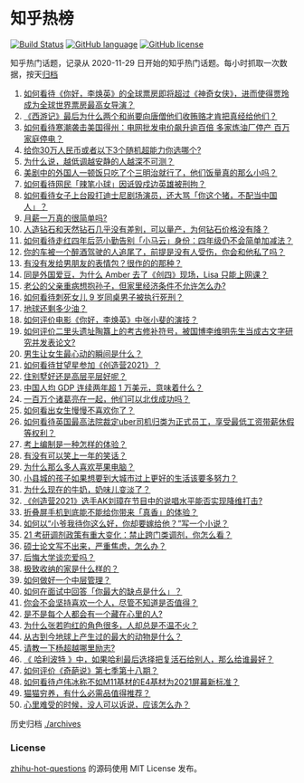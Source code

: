 # 知乎热榜
[![Build Status](https://github.com/ToWeLong/zhihu-hot-questions/workflows/CI/badge.svg)](https://github.com/ToWeLong/zhihu-hot-questions/actions)
[![GitHub language](https://img.shields.io/badge/language-golang-orange.svg)](https://golang.org/)
[![GitHub license](https://img.shields.io/github/license/ToWeLong/zhihu-hot-questions)](https://github.com/ToWeLong/zhihu-hot-questions/blob/main/LICENSE)

知乎热门话题，记录从 2020-11-29 日开始的知乎热门话题。每小时抓取一次数据，按天[归档](./archives)

<!-- BEGIN -->

1. [如何看待《你好，李焕英》的全球票房即将超过《神奇女侠》，进而使得贾玲成为全球世界票房最高女导演？](https://www.zhihu.com/question/444875318)
1. [《西游记》最后为什么两个和尚要向唐僧他们收贿赂才肯把真经给他们？](https://www.zhihu.com/question/24693019)
1. [如何看待寒潮袭击美国得州：电网批发电价飙升逾百倍 多家炼油厂停产 百万家庭停电？](https://www.zhihu.com/question/444866490)
1. [给你30万人民币或者以下3个随机超能力你选哪个?](https://www.zhihu.com/question/445094663)
1. [为什么说，越低调越安静的人越深不可测？](https://www.zhihu.com/question/344227616)
1. [美剧中的外国人一顿饭只吃了个三明治就行了，他们饭量真的那么小吗？](https://www.zhihu.com/question/27162329)
1. [如何看待网民「辣笔小球」因诋毁戍边英雄被刑拘？](https://www.zhihu.com/question/445377945)
1. [如何看待女子上台殴打迪士尼剧场演员，还大骂「你这个猪，不配当中国人」？](https://www.zhihu.com/question/445582442)
1. [月薪一万真的很简单吗?](https://www.zhihu.com/question/438452552)
1. [人造钻石和天然钻石几乎没有差别，可以量产，为何钻石价格没有降？](https://www.zhihu.com/question/429418221)
1. [如何看待走红四年后范小勤告别「小马云」身份：四年级仍不会简单加减法？](https://www.zhihu.com/question/445376514)
1. [你的车被一个醉酒驾驶的人追尾了，前提是没有人受伤，你会和他私了吗？](https://www.zhihu.com/question/318040670)
1. [有没有发给男朋友的表情包？很作的的那种？](https://www.zhihu.com/question/403930549)
1. [同是外国爱豆，为什么 Amber 去了《创四》现场，Lisa 只能上网课？](https://www.zhihu.com/question/444598356)
1. [老公的父亲重病想抱孙子，但家里经济条件不允许怎么办?](https://www.zhihu.com/question/445388727)
1. [如何看待刺死女儿 9 岁同桌男子被执行死刑？](https://www.zhihu.com/question/445417919)
1. [地球还剩多少油？](https://www.zhihu.com/question/439341330)
1. [如何评价电影《你好，李焕英》中张小斐的演技？](https://www.zhihu.com/question/444445938)
1. [如何评价二里头遗址陶簋上的考古修补符号，被国博李维明先生当成古文字研究并发表论文?](https://www.zhihu.com/question/445149358)
1. [男生让女生最心动的瞬间是什么？](https://www.zhihu.com/question/308303577)
1. [如何看待甘望星参加《创造营2021》？](https://www.zhihu.com/question/445438040)
1. [住别墅好还是高层平层好呢？](https://www.zhihu.com/question/436871543)
1. [中国人均 GDP 连续两年超 1 万美元，意味着什么？](https://www.zhihu.com/question/445350752)
1. [一百万个诸葛亮在一起，他们可以北伐成功吗？](https://www.zhihu.com/question/445479938)
1. [如何看出女生慢慢不喜欢你了？](https://www.zhihu.com/question/431864798)
1. [如何看待英国最高法院裁定uber司机归类为正式员工，享受最低工资带薪休假等权利？](https://www.zhihu.com/question/445346257)
1. [考上编制是一种怎样的体验？](https://www.zhihu.com/question/64229374)
1. [有没有可以笑上一年的笑话？](https://www.zhihu.com/question/437311484)
1. [为什么那么多人喜欢苹果电脑？](https://www.zhihu.com/question/444684731)
1. [小县城的孩子如果想要到大城市过上更好的生活该要多努力？](https://www.zhihu.com/question/64127574)
1. [为什么现在的牛奶，奶味儿变淡了？](https://www.zhihu.com/question/444542708)
1. [《创造营2021》选手AK刘璋在节目中的说唱水平能否实现降维打击?](https://www.zhihu.com/question/444963716)
1. [折叠屏手机到底能不能给你带来「真香」的体验？](https://www.zhihu.com/question/445220917)
1. [如何以“小爷我待你这么好，你却要嫁给他？”写一个小说？](https://www.zhihu.com/question/433765421)
1. [21 考研调剂政策有重大变化：禁止跨门类调剂，你怎么看？](https://www.zhihu.com/question/438836613)
1. [硕士论文写不出来，严重焦虑，怎么办？](https://www.zhihu.com/question/437644547)
1. [后悔大学谈恋爱吗？](https://www.zhihu.com/question/441071204)
1. [极致收纳的家是什么样的？](https://www.zhihu.com/question/331434969)
1. [如何做好一个中层管理？](https://www.zhihu.com/question/23159042)
1. [如何在面试中回答「你最大的缺点是什么」？](https://www.zhihu.com/question/20887129)
1. [你会不会坚持喜欢一个人，尽管不知道是否值得？](https://www.zhihu.com/question/443409839)
1. [是不是每个人都会有一个藏在心里的人?](https://www.zhihu.com/question/444600132)
1. [为什么张若昀红的角色很多，人却总是不温不火？](https://www.zhihu.com/question/442901034)
1. [从古到今地球上产生过的最大的动物是什么？](https://www.zhihu.com/question/444406097)
1. [请教一下杨超越哪里励志?](https://www.zhihu.com/question/432152643)
1. [《 哈利波特 》中，如果哈利最后选择把复活石给别人，那么给谁最好？](https://www.zhihu.com/question/445146319)
1. [如何评价《奇葩说》第七季第十八期？](https://www.zhihu.com/question/445376156)
1. [如何看待卢伟冰称不如M11基材的E4基材为2021屏幕新标准？](https://www.zhihu.com/question/445367567)
1. [猫猫穷养，有什么必需品值得推荐？](https://www.zhihu.com/question/394076562)
1. [心里难受的时候，没人可以诉说，应该怎么办？](https://www.zhihu.com/question/437696055)

<!-- END -->

历史归档 [./archives](./archives)


### License
[zhihu-hot-questions](https://github.com/towelong/zhihu-hot-questions) 的源码使用 MIT License 发布。